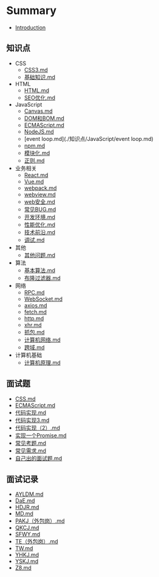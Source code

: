 
# Summary
* [Introduction](README.md)
    
## 知识点
* CSS
  * [CSS3.md](./知识点/CSS/CSS3.md) 
  * [基础知识.md](./知识点/CSS/基础知识.md) 
* HTML
  * [HTML.md](./知识点/HTML/HTML.md) 
  * [SEO优化.md](./知识点/HTML/SEO优化.md) 
* JavaScript
  * [Canvas.md](./知识点/JavaScript/Canvas.md) 
  * [DOM和BOM.md](./知识点/JavaScript/DOM和BOM.md) 
  * [ECMAScript.md](./知识点/JavaScript/ECMAScript.md) 
  * [NodeJS.md](./知识点/JavaScript/NodeJS.md) 
  * [event loop.md](./知识点/JavaScript/event loop.md) 
  * [npm.md](./知识点/JavaScript/npm.md) 
  * [模块化.md](./知识点/JavaScript/模块化.md) 
  * [正则.md](./知识点/JavaScript/正则.md) 
* 业务相关
  * [React.md](./知识点/业务相关/React.md) 
  * [Vue.md](./知识点/业务相关/Vue.md) 
  * [webpack.md](./知识点/业务相关/webpack.md) 
  * [webview.md](./知识点/业务相关/webview.md) 
  * [web安全.md](./知识点/业务相关/web安全.md) 
  * [常见BUG.md](./知识点/业务相关/常见BUG.md) 
  * [开发环境.md](./知识点/业务相关/开发环境.md) 
  * [性能优化.md](./知识点/业务相关/性能优化.md) 
  * [技术前沿.md](./知识点/业务相关/技术前沿.md) 
  * [调试.md](./知识点/业务相关/调试.md) 
* 其他
  * [其他问题.md](./知识点/其他/其他问题.md) 
* 算法
  * [基本算法.md](./知识点/算法/基本算法.md) 
  * [布隆过滤器.md](./知识点/算法/布隆过滤器.md) 
* 网络
  * [RPC.md](./知识点/网络/RPC.md) 
  * [WebSocket.md](./知识点/网络/WebSocket.md) 
  * [axios.md](./知识点/网络/axios.md) 
  * [fetch.md](./知识点/网络/fetch.md) 
  * [http.md](./知识点/网络/http.md) 
  * [xhr.md](./知识点/网络/xhr.md) 
  * [抓包.md](./知识点/网络/抓包.md) 
  * [计算机网络.md](./知识点/网络/计算机网络.md) 
  * [跨域.md](./知识点/网络/跨域.md) 
* 计算机基础
  * [计算机原理.md](./知识点/计算机基础/计算机原理.md) 

## 面试题
* [CSS.md](./面试题/CSS.md) 
* [ECMAScript.md](./面试题/ECMAScript.md) 
* [代码实现.md](./面试题/代码实现.md) 
* [代码实现3.md](./面试题/代码实现3.md) 
* [代码实现（2）.md](./面试题/代码实现（2）.md) 
* [实现一个Promise.md](./面试题/实现一个Promise.md) 
* [常见考题.md](./面试题/常见考题.md) 
* [常见需求.md](./面试题/常见需求.md) 
* [自己出的面试题.md](./面试题/自己出的面试题.md) 

## 面试记录
* [AYLDM.md](./面试记录/AYLDM.md) 
* [DaE.md](./面试记录/DaE.md) 
* [HDJR.md](./面试记录/HDJR.md) 
* [MD.md](./面试记录/MD.md) 
* [PAKJ（外包岗）.md](./面试记录/PAKJ（外包岗）.md) 
* [QKCJ.md](./面试记录/QKCJ.md) 
* [SFWY.md](./面试记录/SFWY.md) 
* [TE（外包岗）.md](./面试记录/TE（外包岗）.md) 
* [TW.md](./面试记录/TW.md) 
* [YHKJ.md](./面试记录/YHKJ.md) 
* [YSKJ.md](./面试记录/YSKJ.md) 
* [Z8.md](./面试记录/Z8.md) 
